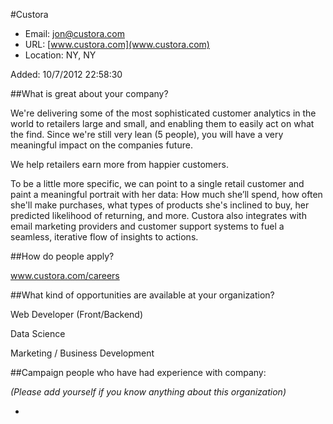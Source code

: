 
#Custora

* Email: [jon@custora.com](mailto:jon@custora.com)
* URL: [www.custora.com](www.custora.com)
* Location: NY, NY

Added: 10/7/2012 22:58:30

##What is great about your company?

We're delivering some of the most sophisticated customer analytics in the world to retailers large and small, and enabling them to easily act on what the find.  Since we're still very lean (5 people), you will have a very meaningful impact on the companies future.



We help retailers earn more from happier customers.



To be a little more specific, we can point to a single retail customer and paint a meaningful portrait with her data: How much she’ll spend, how often she'll make purchases, what types of products she's inclined to buy, her predicted likelihood of returning, and more. Custora also integrates with email marketing providers and customer support systems to fuel a seamless, iterative flow of insights to actions.

##How do people apply?

www.custora.com/careers

##What kind of opportunities are available at your organization?

Web Developer (Front/Backend)

Data Science

Marketing / Business Development

##Campaign people who have had experience with company:

*(Please add yourself if you know anything about this organization)*

* 


    